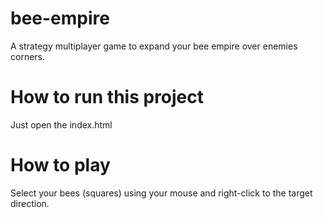 # bee-empire
A strategy multiplayer game to expand your bee empire over enemies corners.


# How to run this project

Just open the index.html

# How to play

Select your bees (squares) using your mouse and right-click to the target direction.
